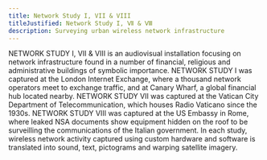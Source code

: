 ```yaml
---
title: Network Study I, VII & VIII
titleJustified: Network Study I, Ⅶ & Ⅷ
description: Surveying urban wireless network infrastructure
---
```


NETWORK STUDY I, Ⅶ & Ⅷ is an audiovisual installation focusing on network infrastructure found in a number of financial, religious and administrative buildings of symbolic importance. NETWORK STUDY I was captured at the London Internet Exchange, where a thousand network operators meet to exchange traffic, and at Canary Wharf, a global financial hub located nearby. NETWORK STUDY Ⅶ was captured at the Vatican City Department of Telecommunication, which houses Radio Vaticano since the 1930s. NETWORK STUDY Ⅷ was captured at the US Embassy in Rome, where leaked NSA documents show equipment hidden on the roof to be surveilling the communications of the Italian government. In each study, wireless network activity captured using custom hardware and software is translated into sound, text, pictograms and warping satellite imagery.